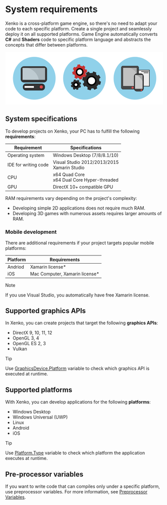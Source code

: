 # System requirements

Xenko is a cross-platform game engine, so there's no need to adapt your code to each specific platform.
Create a single project and seamlessly deploy it on all supported platforms.
Game Engine automatically converts **C#** and **Shaders** code to specific platform language and abstracts the concepts that differ between platforms.

![System requirements and supported APIs](media/game-engine-system-requirements-intro-pic.png)

## System specifications

To develop projects on Xenko, your PC has to fulfill the following **requirements**:

| Requirement | Specifications |
|-------|-------|
| Operating system | Windows Desktop (7/8/8.1/10) |
| IDE for writing code | Visual Studio 2012/2013/2015<br> Xamarin Studio |
| CPU | x64 Quad Core<br> x64 Dual Core Hyper-threaded |
| GPU | DirectX 10+ compatible GPU |

RAM requirements vary depending on the project's complexity:
* Developing simple 2D applications does not require much RAM.
* Developing 3D games with numerous assets requires larger amounts of RAM.

### Mobile development

There are additional requirements if your project targets popular mobile platforms:

| Platform | Requirements |
|-------|-------|
| Andriod | Xamarin license* |
| iOS | Mac Computer, Xamarin license* |

> [!Note]
> If you use Visual Studio, you automatically have free Xamarin license.

## Supported graphics APIs 

In Xenko, you can create projects that target the following **graphics APIs**:

* DirectX 9, 10, 11, 12
* OpenGL 3, 4
* OpenGL ES 2, 3
* Vulkan

> [!Tip]
> Use [GraphicsDevice.Platform](xref:SiliconStudio.Xenko.Graphics.GraphicsDevice\(SiliconStudio.Xenko.Graphics.GraphicsDevice.Platform\)) variable to check which graphics API is executed at runtime.

## Supported platforms

With Xenko, you can develop applications for the following **platforms**:

* Windows Desktop
* Windows Universal (UWP)
* Linux
* Android
* iOS

> [!Tip]
> Use [Platform.Type](xref:SiliconStudio.Core.PlatformType) variable to check which platform the application executes at runtime.

## Pre-processor variables

If you want to write code that can compiles only under a specific platform, use preprocessor variables.
For more information, see [Preprocessor Variables](../scripts/preprocessor-variables.md).
